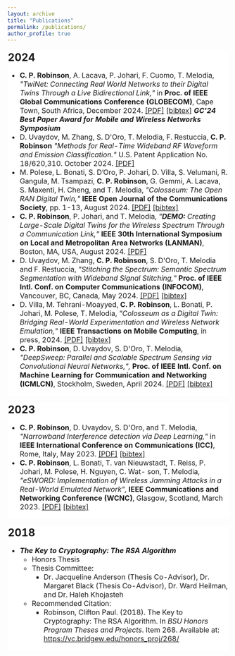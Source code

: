 ```yaml
---
layout: archive
title: "Publications"
permalink: /publications/
author_profile: true
---
```


<table cellpadding="0" cellspacing="0" border="0" style="background-color: white; border-collapse: collapse;">
  <tr>
    <td style="text-align: left; padding: 0; border: 0.1px solid white; vertical-align: top;">
      <h2 style="margin: 0;">2024</h2>
      <ul>
  <li>
    <strong>C. P. Robinson</strong>, A. Lacava, P. Johari, F. Cuomo, T. Melodia, <i>"TwiNet: Connecting Real World Networks to their Digital Twins Through a Live Bidirectional Link,"</i> in <strong>Proc. of IEEE Global Communications Conference (GLOBECOM)</strong>, Cape Town, South Africa, December 2024. <a href="https://arxiv.org/pdf/2411.03503" target="_blank">[PDF]</a> <a href="https://ece.northeastern.edu/wineslab/wines_bibtex/robinson2024globecom.txt" target="_blank">[bibtex]</a> <i><strong>GC'24 Best Paper Award for Mobile and Wireless Networks Symposium</strong></i>
  </li>
  <li>
    D. Uvaydov, M. Zhang, S. D'Oro, T. Melodia, F. Restuccia, <strong>C. P. Robinson</strong> <i>"Methods for Real-Time Wideband RF Waveform and Emission Classification."</i> U.S. Patent Application No. 18/620,310. October 2024. <a href="https://patents.google.com/patent/US20240334209A1/en" target="_blank">[PDF]</a>
  </li>
  <li>
    M. Polese, L. Bonati, S. D’Oro, P. Johari, D. Villa, S. Velumani, R. Gangula, M. Tsampazi, <strong>C. P. Robinson</strong>, G. Gemmi, A. Lacava, S. Maxenti, H. Cheng, and T. Melodia, <i>"Colosseum: The Open RAN Digital Twin,"</i> <strong>IEEE Open Journal of the Communications Society</strong>, pp. 1-13, August 2024. <a href="https://ece.northeastern.edu/wineslab/papers/villa2024dt.pdf" target="_blank">[PDF]</a> <a href="https://ece.northeastern.edu/wineslab/wines_bibtex/polese2024colosseum.txt" target="_blank">[bibtex]</a>
  </li>
  <li>
    <strong>C. P. Robinson</strong>, P. Johari, and T. Melodia, <i>"<strong>DEMO:</strong> Creating Large-Scale Digital Twins for the Wireless Spectrum Through a Communication Link,"</i> <strong>IEEE 30th International Symposium on Local and Metropolitan Area Networks (LANMAN)</strong>, Boston, MA, USA, August 2024. <a href="https://ieeexplore.ieee.org/abstract/document/10621888" target="_blank">[PDF]</a>
  </li>      
  <li>
    D. Uvaydov, M. Zhang, <strong>C. P. Robinson</strong>, S. D'Oro, T. Melodia and F. Restuccia, <i>"Stitching the Spectrum: Semantic Spectrum Segmentation with Wideband Signal Stitching,"</i> <strong>Proc. of IEEE Intl. Conf. on Computer Communications (INFOCOM)</strong>, Vancouver, BC, Canada, May 2024. <a href="https://ece.northeastern.edu/wineslab/papers/UvaydovINFOCOM2024.pdf" target="_blank">[PDF]</a> <a href="https://ece.northeastern.edu/wineslab/wines_bibtex/uvaydov2024infocom.txt" target="_blank">[bibtex]</a>
  </li>
  <li>
    D. Villa, M. Tehrani-Moayyed, <strong>C. P. Robinson</strong>, L. Bonati, P. Johari, M. Polese, T. Melodia, <i>"Colosseum as a Digital Twin: Bridging Real-World Experimentation and Wireless Network Emulation,"</i> <strong>IEEE Transactions on Mobile Computing</strong>, in press, 2024. <a href="https://ece.northeastern.edu/wineslab/papers/villa2024dt.pdf" target="_blank">[PDF]</a> <a href="https://ece.northeastern.edu/wineslab/wines_bibtex/villa2024dt.txt" target="_blank">[bibtex]</a>
  </li>
  <li>
    <strong>C. P. Robinson</strong>, D. Uvaydov, S. D'Oro, T. Melodia, <i>"DeepSweep: Parallel and Scalable Spectrum Sensing via Convolutional Neural Networks,",</i> <strong>Proc. of IEEE Intl. Conf. on Machine Learning for Communication and Networking (ICMLCN)</strong>, Stockholm, Sweden, April 2024. <a href="https://arxiv.org/pdf/2401.04805.pdf" target="_blank">[PDF]</a> <a href="https://ece.northeastern.edu/wineslab/wines_bibtex/robinson2024icmlcn.txt" target="_blank">[bibtex]</a>
  </li>
</ul>
    </td>
  </tr>
</table>

<table cellpadding="0" cellspacing="0" border="0" style="background-color: white; border-collapse: collapse;">
  <tr>
    <td style="text-align: left; padding: 0; border: 0.1px solid white; vertical-align: top;">
      <h2 style="margin: 0;">2023</h2>
      <ul>
  <li>
    <strong>C. P. Robinson</strong>, D. Uvaydov, S. D'Oro, and T. Melodia, <i>"Narrowband Interference detection via Deep Learning,"</i> in <strong>IEEE International Conference on Communications (ICC)</strong>, Rome, Italy, May 2023. <a href="https://ece.northeastern.edu/wineslab/papers/cprob_narrowband_int_icc_23.pdf" target="_blank">[PDF]</a> <a href="https://ece.northeastern.edu/wineslab/wines_bibtex/cprobinson_icc_23.txt" target="_blank">[bibtex]</a>
  </li>
  <li>
    <strong>C. P. Robinson</strong>, L. Bonati, T. van Nieuwstadt, T. Reiss, P. Johari, M. Polese, H. Nguyen, C. Wat- son, T. Melodia, <i>"eSWORD: Implementation of Wireless Jamming Attacks in a Real-World Emulated Network",</i> <strong>IEEE Communications and Networking Conference (WCNC)</strong>, Glasgow, Scotland, March 2023. <a href="https://ece.northeastern.edu/wineslab/papers/robinson2023wcnc.pdf" target="_blank">[PDF]</a> <a href="https://ece.northeastern.edu/wineslab/wines_bibtex/robinson2023wcnc.txt" target="_blank">[bibtex]</a>
  </li>
</ul>
    </td>
  </tr>
</table>

<table cellpadding="0" cellspacing="0" border="0" style="background-color: white; border-collapse: collapse;">
  <tr>
    <td style="text-align: left; padding: 0; border: 0.1px solid white; vertical-align: top;">
      <h2 style="margin: 0;">2018</h2>
      <ul>
  <li>
    <i><strong>The Key to Cryptography: The RSA Algorithm</strong></i>
    <ul>
      <li>Honors Thesis</li>
      <li>Thesis Committee:
        <ul>
          <li>Dr. Jacqueline Anderson (Thesis Co-Advisor), Dr. Margaret Black (Thesis Co-Advisor), Dr. Ward Heilman, and Dr. Haleh Khojasteh</li>
        </ul>
      </li>
      <li>Recommended Citation:
        <ul>
          <li>Robinson, Clifton Paul. (2018). The Key to Cryptography: The RSA Algorithm. In <i>BSU Honors Program Theses and Projects</i>. Item 268. Available at: <a href="https://vc.bridgew.edu/honors_proj/268" target="_blank">https://vc.bridgew.edu/honors_proj/268/</a></li>
        </ul>
      </li>
    </ul>
  </li>
</ul>
    </td>
  </tr>
</table>
